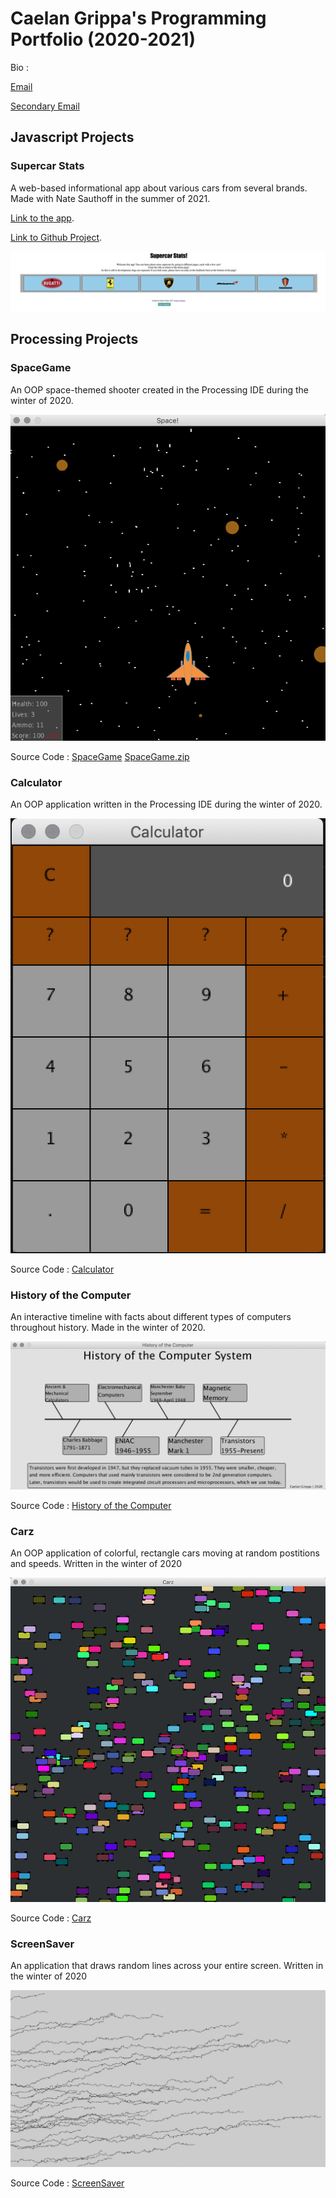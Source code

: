 # Caelan Grippa's Programming Portfolio (2020-2021)
Bio : 

[Email](mailto:caelgrip9624@granitesd.org)

[Secondary Email](mailto:hotronan1@gmail.com)

## Javascript Projects

### Supercar Stats

A web-based informational app about various cars from several brands. Made with Nate Sauthoff in the summer of 2021. 

[Link to the app](http://supercarstats.great-site.net).

[Link to Github Project](https://github.com/CG-SKYLN/Program.Project). 


![SupercarStatsv1.0](https://github.com/CG-SKYLN/CPportfolioB4/blob/gh-pages/images/v1.0Preview.png?raw=true)

## Processing Projects

### SpaceGame

An OOP space-themed shooter created in the Processing IDE during the winter of 2020.


![SpaceGame](https://github.com/CG-SKYLN/CPportfolioB4/blob/gh-pages/images/SpaceGamePreview.png?raw=true)

Source Code : [SpaceGame](https://github.com/CG-SKYLN/CPportfolioB4/tree/gh-pages/src/SpaceGame)       [SpaceGame.zip](https://github.com/CG-SKYLN/CPportfolioB4/blob/gh-pages/src/SpaceGame.zip)

### Calculator

An OOP application written in the Processing IDE during the winter of 2020.


![Calculator](https://github.com/CG-SKYLN/CPportfolioB4/blob/gh-pages/images/CalculatorPreview.png?raw=true)

Source Code : [Calculator](https://github.com/CG-SKYLN/CPportfolioB4/tree/gh-pages/src/Calculator)

### History of the Computer

An interactive timeline with facts about different types of computers throughout history. Made in the winter of 2020.


![Timeline](https://github.com/CG-SKYLN/CPportfolioB4/blob/gh-pages/images/Computer_History_Preview.png?raw=true)

Source Code : [History of the Computer](https://github.com/CG-SKYLN/CPportfolioB4/tree/gh-pages/src/ComputerTimeline)

### Carz

An OOP application of colorful, rectangle cars moving at random postitions and speeds. Written in the winter of 2020


![Carz](https://raw.githubusercontent.com/CG-SKYLN/CPportfolioB4/gh-pages/images/CarzPreview.png)

Source Code : [Carz](https://github.com/CG-SKYLN/CPportfolioB4/tree/gh-pages/src/Carz)

### ScreenSaver

An application that draws random lines across your entire screen. Written in the winter of 2020

![ScreenSaver](https://raw.githubusercontent.com/CG-SKYLN/CPportfolioB4/gh-pages/images/ScreenSaverPreview.png)

Source Code : [ScreenSaver](https://github.com/CG-SKYLN/CPportfolioB4/tree/gh-pages/src/ScreenSaver)
